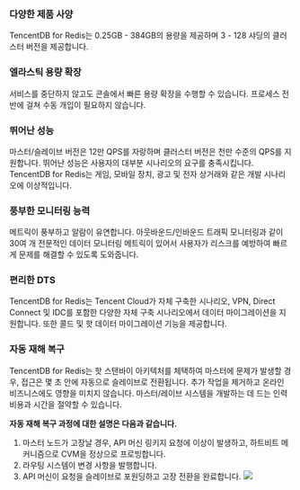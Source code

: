 
### 다양한 제품 사양
TencentDB for Redis는 0.25GB - 384GB의 용량을 제공하며 3 - 128 샤딩의 클러스터 버전을 제공합니다.

### 엘라스틱 용량 확장
서비스를 중단하지 않고도 콘솔에서 빠른 용량 확장을 수행할 수 있습니다. 프로세스 전반에 걸쳐 수동 개입이 필요하지 않습니다.

### 뛰어난 성능
마스터/슬레이브 버전은 12만 QPS를 자랑하며 클러스터 버전은 천만 수준의 QPS를 지원합니다. 뛰어난 성능은 사용자의 대부분 시나리오의 요구를 충족시킵니다. TencentDB for Redis는 게임, 모바일 장치, 광고 및 전자 상거래와 같은 개발 시나리오에 이상적입니다.

### 풍부한 모니터링 능력
메트릭이 풍부하고 알람이 유연합니다. 아웃바운드/인바운드 트래픽 모니터링과 같이 30여 개 전문적인 데이터 모니터링 메트릭이 있어서 사용자가 리스크를 예방하여 빠르게 문제를 해결할 수 있도록 도와줍니다.

### 편리한 DTS
TencentDB for Redis는 Tencent Cloud가 자체 구축한 시나리오, VPN, Direct Connect 및 IDC를 포함한 다양한 자체 구축 시나리오에서 데이터 마이그레이션을 지원합니다. 또한 콜드 및 핫 데이터 마이그레이션 기능을 제공합니다.

### 자동 재해 복구
TencentDB for Redis는 핫 스탠바이 아키텍처를 체택하여 마스터에 문제가 발생할 경우, 접근은 몇 초 안에 자동으로 슬레이브로 전환됩니다. 추가 작업을 제거하고 온라인 비즈니스에도 영향을 미치지 않습니다. 마스터/레이브 시스템을 개발하는 데 드는 인력 비용과 시간을 절약할 수 있습니다.

**자동 재해 복구 과정에 대한 설명은 다음과 같습니다.**
1. 마스터 노드가 고장날 경우, API 머신 링키지 요청에 이상이 발생하고, 하트비트 메커니즘으로 CVM을 정상으로 프로빙합니다.
2. 라우팅 시스템이 변경 사항을 발행합니다.
3. API 머신이 요청을 슬레이브로 포원딩하고 고장 전환을 완료합니다.
![](https://mc.qcloudimg.com/static/img/7afe117629d4814302377cf46b64d8ee/zidongrognzai.png)

